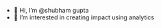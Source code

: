 - 👋 Hi, I’m @shubham gupta
- 👀 I’m interested in creating impact using analytics


<!---
shubham87503375/shubham87503375 is a ✨ special ✨ repository because its `README.md` (this file) appears on your GitHub profile.
You can click the Preview link to take a look at your changes.
--->

